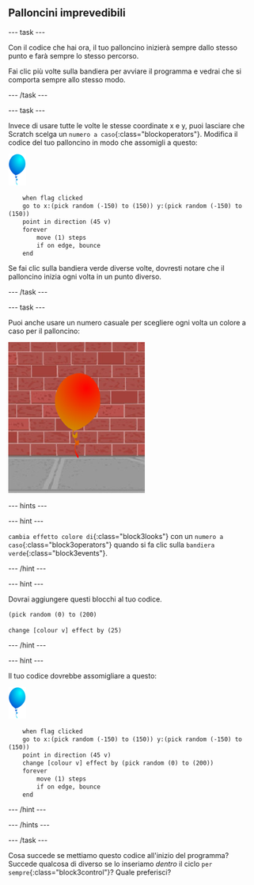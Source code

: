 ## Palloncini imprevedibili

--- task ---

Con il codice che hai ora, il tuo palloncino inizierà sempre dallo stesso punto e farà sempre lo stesso percorso.

Fai clic più volte sulla bandiera per avviare il programma e vedrai che si comporta sempre allo stesso modo.

--- /task ---

--- task ---

Invece di usare tutte le volte le stesse coordinate x e y, puoi lasciare che Scratch scelga un `numero a caso`{:class="blockoperators"}. Modifica il codice del tuo palloncino in modo che assomigli a questo:

![sprite palloncino](images/balloon-sprite.png)

```blocks3
    when flag clicked
    go to x:(pick random (-150) to (150)) y:(pick random (-150) to (150))
    point in direction (45 v)
    forever
        move (1) steps
        if on edge, bounce
    end
```

Se fai clic sulla bandiera verde diverse volte, dovresti notare che il palloncino inizia ogni volta in un punto diverso.

--- /task ---

--- task ---

Puoi anche usare un numero casuale per scegliere ogni volta un colore a caso per il palloncino:

![sprite palloncino rosso](images/balloons-colour.png)

--- hints ---

--- hint ---

`cambia effetto colore di`{:class="block3looks"} con un `numero a caso`{:class="block3operators"} quando si fa clic sulla `bandiera verde`{:class="block3events"}.

--- /hint ---

--- hint ---

Dovrai aggiungere questi blocchi al tuo codice.

```blocks3
(pick random (0) to (200)

change [colour v] effect by (25)
```

--- /hint ---

--- hint ---

Il tuo codice dovrebbe assomigliare a questo:

![sprite palloncino](images/balloon-sprite.png)

```blocks3
    when flag clicked
    go to x:(pick random (-150) to (150)) y:(pick random (-150) to (150))
    point in direction (45 v)
    change [colour v] effect by (pick random (0) to (200))
    forever
        move (1) steps
        if on edge, bounce
    end
```

--- /hint ---


--- /hints ---

--- /task ---

Cosa succede se mettiamo questo codice all'inizio del programma? Succede qualcosa di diverso se lo inseriamo _dentro_ il ciclo `per sempre`{:class="block3control"}? Quale preferisci?

